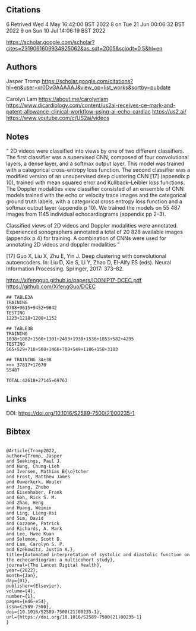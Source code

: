 # 
## Citations
6 Retrived Wed  4 May 16:42:00 BST 2022
8 on  Tue 21 Jun 00:06:32 BST 2022
9 on  Sun 10 Jul 14:06:19 BST 2022

https://scholar.google.com/scholar?cites=2319061609934925062&as_sdt=2005&sciodt=0,5&hl=en

## Authors 

Jasper Tromp 
https://scholar.google.com/citations?hl=en&user=xr0DvGAAAAAJ&view_op=list_works&sortby=pubdate



Carolyn Lam
https://about.me/carolynlam
https://www.dicardiology.com/content/us2ai-receives-ce-mark-and-patent-allowance-clinical-workflow-using-ai-echo-cardiac
https://us2.ai/
https://www.youtube.com/c/US2ai/videos





## Notes


"
2D videos were classified into views by one of two
different classifiers. The first classifier was a supervised
CNN, composed of four convolutional layers, a dense
layer, and a softmax output layer. This model was trained
with a categorical cross-entropy loss function. The
second classifier was a modified version of an
unsupervised deep clustering CNN [17] (appendix p 10),
trained with mean squared error and Kullback–Leibler
loss functions. The Doppler modalities view classifier
consisted of an ensemble of CNN models trained with
the echo or velocity trace images and the categorical
ground truth labels, with a categorical cross entropy loss
function and a softmax output layer (appendix p 10). We
trained the models on 55 487 images from 1145 individual
echocardiograms (appendix pp 2–3).

Classified views of 2D videos and Doppler modalities
were annotated. Experienced sonographers annotated a
total of 20 828 available images (appendix p 4) for training.
A combination of CNNs were used for annotating 2D
videos and doppler modalities
"

[17] Guo X, Liu X, Zhu E, Yin J. Deep clustering with convolutional
autoencoders. In: Liu D, Xie S, Li Y, Zhao D, El-Alfy ES (eds).
Neural Information Processing. Springer, 2017: 373–82.

https://xifengguo.github.io/papers/ICONIP17-DCEC.pdf  
https://github.com/XifengGuo/DCEC  

```
## TABLE3A
TRAINING
9708+9615+9452+9042
TESTING
1223+1218+1208+1152

## TABLE3B
TRAINING 
1038+1082+1560+1301+2493+1930+1536+1853+582+4295
TESTING 
565+529+710+500+1466+709+549+1106+158+3183

## TRAINING 3A+3B
>>> 37817+17670
55487

TOTAL:42618+27145=69763
```


## Links 

DOI: https://doi.org/10.1016/S2589-7500(21)00235-1


## Bibtex 

```

@Article{Tromp2022,
author={Tromp, Jasper
and Seekings, Paul J.
and Hung, Chung-Lieh
and Iversen, Mathias B{\o}tcher
and Frost, Matthew James
and Ouwerkerk, Wouter
and Jiang, Zhubo
and Eisenhaber, Frank
and Goh, Rick S. M.
and Zhao, Heng
and Huang, Weimin
and Ling, Lieng-Hsi
and Sim, David
and Cozzone, Patrick
and Richards, A. Mark
and Lee, Hwee Kuan
and Solomon, Scott D.
and Lam, Carolyn S. P.
and Ezekowitz, Justin A.},
title={Automated interpretation of systolic and diastolic function on the echocardiogram: a multicohort study},
journal={The Lancet Digital Health},
year={2022},
month={Jan},
day={01},
publisher={Elsevier},
volume={4},
number={1},
pages={e46-e54},
issn={2589-7500},
doi={10.1016/S2589-7500(21)00235-1},
url={https://doi.org/10.1016/S2589-7500(21)00235-1}
}

```

